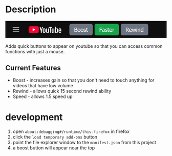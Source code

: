 # Description

![screenshot](https://github.com/pnikonowicz/remote_control/blob/main/docs/screenshot.jpg)

Adds quick buttons to appear on youtube so that you can access common functions with just a mouse.

## Current Features

* Boost - increases gain so that you don't need to touch anything for videos that have low volume
* Rewind - allows quick 15 second rewind ability
* Speed - allows 1.5 speed up

# development

1. open `about:debugging#/runtime/this-firefox` in firefox
2. click the `load temporary add-ons` button
3. point the file explorer window to the `manifest.json` from this project
4. a boost button will appear near the top


